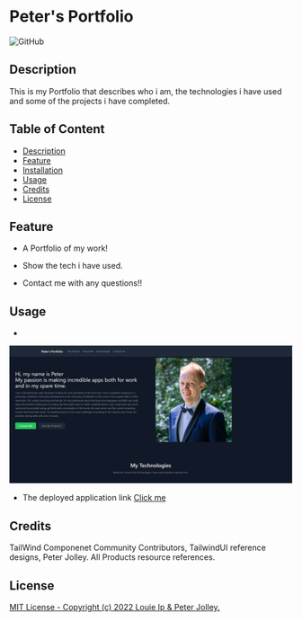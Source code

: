 # Peter's Portfolio

![GitHub](https://img.shields.io/badge/license-MIT-orange)

## Description

This is my Portfolio that describes who i am, the technologies i have used and some of the  projects i have completed.

## Table of Content
  - [Description](#description)
  - [Feature](#feature)
  - [Installation](#installation)
  - [Usage](#usage)
  - [Credits](#credits)
  - [License](#license)


## Feature

  - A Portfolio of my work!
  
  - Show the tech i have used.

  - Contact me with any questions!!



## Usage

- 

![screenshot1](./src/images/Screenshot%202022-08-31%20130458.png)

- The deployed application link [Click me](https://pjoll.github.io/React-Port/)



## Credits

TailWind Componenet Community Contributors, TailwindUI reference designs, Peter Jolley. All Products resource references.  


## License
[MIT License - Copyright (c) 2022 Louie Ip & Peter Jolley.](./LICENSE)


